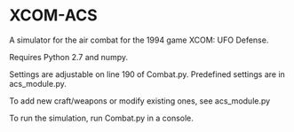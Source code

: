 XCOM-ACS
========

A simulator for the air combat for the 1994 game XCOM: UFO Defense.

Requires Python 2.7 and numpy.

Settings are adjustable on line 190 of Combat.py.
Predefined settings are in acs_module.py.

To add new craft/weapons or modify existing ones, see acs_module.py

To run the simulation, run Combat.py in a console.
